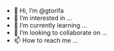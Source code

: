 - 👋 Hi, I’m @gtorifa
- 👀 I’m interested in ...
- 🌱 I’m currently learning ...
- 💞️ I’m looking to collaborate on ...
- 📫 How to reach me ...

<!---
gtorifa/gtorifa is a ✨ special ✨ repository because its `README.md` (this file) appears on your GitHub profile.
You can click the Preview link to take a look at your changes.
--->
